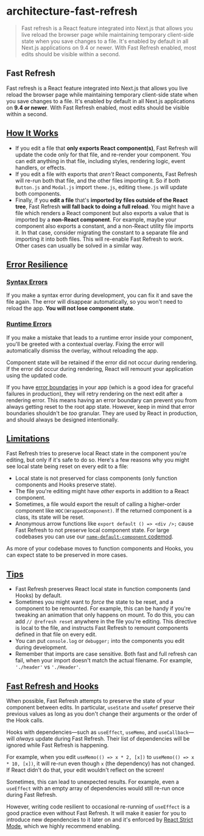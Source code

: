 # architecture-fast-refresh

> Fast refresh is a React feature integrated into Next.js that allows you live reload the browser page while maintaining temporary client-side state when you save changes to a file. It's enabled by default in all Next.js applications on 9.4 or newer. With Fast Refresh enabled, most edits should be visible within a second.



## Fast Refresh

Fast refresh is a React feature integrated into Next.js that allows you live reload the browser page while maintaining temporary client-side state when you save changes to a file. It's enabled by default in all Next.js applications on **9.4 or newer**. With Fast Refresh enabled, most edits should be visible within a second.

## [How It Works](#how-it-works)

*   If you edit a file that **only exports React component(s)**, Fast Refresh will update the code only for that file, and re-render your component. You can edit anything in that file, including styles, rendering logic, event handlers, or effects.
*   If you edit a file with exports that _aren't_ React components, Fast Refresh will re-run both that file, and the other files importing it. So if both `Button.js` and `Modal.js` import `theme.js`, editing `theme.js` will update both components.
*   Finally, if you **edit a file** that's **imported by files outside of the React tree**, Fast Refresh **will fall back to doing a full reload**. You might have a file which renders a React component but also exports a value that is imported by a **non-React component**. For example, maybe your component also exports a constant, and a non-React utility file imports it. In that case, consider migrating the constant to a separate file and importing it into both files. This will re-enable Fast Refresh to work. Other cases can usually be solved in a similar way.

## [Error Resilience](#error-resilience)

### [Syntax Errors](#syntax-errors)

If you make a syntax error during development, you can fix it and save the file again. The error will disappear automatically, so you won't need to reload the app. **You will not lose component state**.

### [Runtime Errors](#runtime-errors)

If you make a mistake that leads to a runtime error inside your component, you'll be greeted with a contextual overlay. Fixing the error will automatically dismiss the overlay, without reloading the app.

Component state will be retained if the error did not occur during rendering. If the error did occur during rendering, React will remount your application using the updated code.

If you have [error boundaries](https://react.dev/reference/react/Component#catching-rendering-errors-with-an-error-boundary) in your app (which is a good idea for graceful failures in production), they will retry rendering on the next edit after a rendering error. This means having an error boundary can prevent you from always getting reset to the root app state. However, keep in mind that error boundaries shouldn't be _too_ granular. They are used by React in production, and should always be designed intentionally.

## [Limitations](#limitations)

Fast Refresh tries to preserve local React state in the component you're editing, but only if it's safe to do so. Here's a few reasons why you might see local state being reset on every edit to a file:

*   Local state is not preserved for class components (only function components and Hooks preserve state).
*   The file you're editing might have _other_ exports in addition to a React component.
*   Sometimes, a file would export the result of calling a higher-order component like `HOC(WrappedComponent)`. If the returned component is a class, its state will be reset.
*   Anonymous arrow functions like `export default () => <div />;` cause Fast Refresh to not preserve local component state. For large codebases you can use our [`name-default-component` codemod](about:/docs/pages/guides/upgrading/codemods#name-default-component).

As more of your codebase moves to function components and Hooks, you can expect state to be preserved in more cases.

## [Tips](#tips)

*   Fast Refresh preserves React local state in function components (and Hooks) by default.
*   Sometimes you might want to _force_ the state to be reset, and a component to be remounted. For example, this can be handy if you're tweaking an animation that only happens on mount. To do this, you can add `// @refresh reset` anywhere in the file you're editing. This directive is local to the file, and instructs Fast Refresh to remount components defined in that file on every edit.
*   You can put `console.log` or `debugger;` into the components you edit during development.
*   Remember that imports are case sensitive. Both fast and full refresh can fail, when your import doesn't match the actual filename. For example, `'./header'` vs `'./Header'`.

## [Fast Refresh and Hooks](#fast-refresh-and-hooks)

When possible, Fast Refresh attempts to preserve the state of your component between edits. In particular, `useState` and `useRef` preserve their previous values as long as you don't change their arguments or the order of the Hook calls.

Hooks with dependencies—such as `useEffect`, `useMemo`, and `useCallback`—will _always_ update during Fast Refresh. Their list of dependencies will be ignored while Fast Refresh is happening.

For example, when you edit `useMemo(() => x * 2, [x])` to `useMemo(() => x * 10, [x])`, it will re-run even though `x` (the dependency) has not changed. If React didn't do that, your edit wouldn't reflect on the screen!

Sometimes, this can lead to unexpected results. For example, even a `useEffect` with an empty array of dependencies would still re-run once during Fast Refresh.

However, writing code resilient to occasional re-running of `useEffect` is a good practice even without Fast Refresh. It will make it easier for you to introduce new dependencies to it later on and it's enforced by [React Strict Mode](/docs/pages/api-reference/config/next-config-js/reactStrictMode), which we highly recommend enabling.
